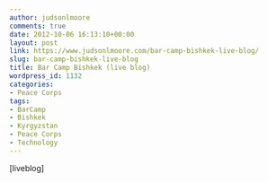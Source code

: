 ```yaml
---
author: judsonlmoore
comments: true
date: 2012-10-06 16:13:10+00:00
layout: post
link: https://www.judsonlmoore.com/bar-camp-bishkek-live-blog/
slug: bar-camp-bishkek-live-blog
title: Bar Camp Bishkek (live blog)
wordpress_id: 1132
categories:
- Peace Corps
tags:
- BarCamp
- Bishkek
- Kyrgyzstan
- Peace Corps
- Technology
---
```




[liveblog]

